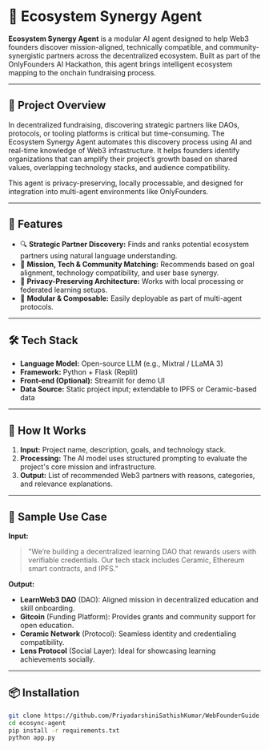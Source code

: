 # 🤝 Ecosystem Synergy Agent

**Ecosystem Synergy Agent** is a modular AI agent designed to help Web3 founders discover mission-aligned, technically compatible, and community-synergistic partners across the decentralized ecosystem. Built as part of the OnlyFounders AI Hackathon, this agent brings intelligent ecosystem mapping to the onchain fundraising process.

---

## 🚀 Project Overview

In decentralized fundraising, discovering strategic partners like DAOs, protocols, or tooling platforms is critical but time-consuming. The Ecosystem Synergy Agent automates this discovery process using AI and real-time knowledge of Web3 infrastructure. It helps founders identify organizations that can amplify their project’s growth based on shared values, overlapping technology stacks, and audience compatibility.

This agent is privacy-preserving, locally processable, and designed for integration into multi-agent environments like OnlyFounders.

---

## 🧠 Features

- 🔍 **Strategic Partner Discovery:** Finds and ranks potential ecosystem partners using natural language understanding.
- 🧬 **Mission, Tech & Community Matching:** Recommends based on goal alignment, technology compatibility, and user base synergy.
- 🔐 **Privacy-Preserving Architecture:** Works with local processing or federated learning setups.
- 🧩 **Modular & Composable:** Easily deployable as part of multi-agent protocols.

---

## 🛠️ Tech Stack

- **Language Model:** Open-source LLM (e.g., Mixtral / LLaMA 3)
- **Framework:** Python + Flask (Replit)
- **Front-end (Optional):** Streamlit for demo UI
- **Data Source:** Static project input; extendable to IPFS or Ceramic-based data

---

## 🧪 How It Works

1. **Input:** Project name, description, goals, and technology stack.
2. **Processing:** The AI model uses structured prompting to evaluate the project's core mission and infrastructure.
3. **Output:** List of recommended Web3 partners with reasons, categories, and relevance explanations.

---

## 🧬 Sample Use Case

**Input:**
> "We’re building a decentralized learning DAO that rewards users with verifiable credentials. Our tech stack includes Ceramic, Ethereum smart contracts, and IPFS."

**Output:**
- **LearnWeb3 DAO** (DAO): Aligned mission in decentralized education and skill onboarding.
- **Gitcoin** (Funding Platform): Provides grants and community support for open education.
- **Ceramic Network** (Protocol): Seamless identity and credentialing compatibility.
- **Lens Protocol** (Social Layer): Ideal for showcasing learning achievements socially.

---

## 📦 Installation

```bash
git clone https://github.com/PriyadarshiniSathishKumar/WebFounderGuide.git
cd ecosync-agent
pip install -r requirements.txt
python app.py

